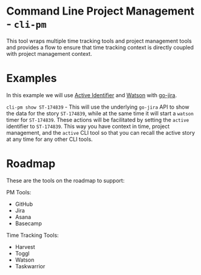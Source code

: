 # Command Line Project Management - `cli-pm`
This tool wraps multiple time tracking tools and project management tools and provides a flow to ensure that time tracking context is directly coupled with project management context.

# Examples
In this example we will use [Active Identifier](https://github.com/HeathNaylor/active-identifier) and [Watson](https://tailordev.github.io/Watson/) with [go-jira](https://github.com/go-jira/go-jira).

`cli-pm show ST-174839` - This will use the underlying `go-jira` API to show the data for the story `ST-174839`, while at the same time it will start a `watson` timer for `ST-174839`. These actions will be facilitated by setting the `active` identifier to `ST-174839`. This way you have context in time, project management, and the `active` CLI tool so that you can recall the active story at any time for any other CLI tools.

# Roadmap
These are the tools on the roadmap to support:

PM Tools:
- GitHub
- Jira
- Asana
- Basecamp

Time Tracking Tools:
- Harvest
- Toggl
- Watson
- Taskwarrior
